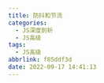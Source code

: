```yaml
---
title: 防抖和节流
categories:
  - JS深度剖析
  - JS高级
tags:
  - JS高级
abbrlink: f85ddf3d
date: 2022-09-17 14:41:13
---
```

